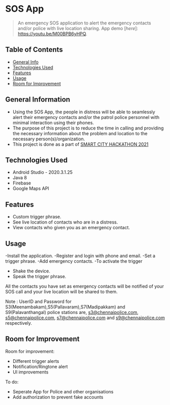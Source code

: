 
# SOS App
> An emergency SOS application to alert the  emergency contacts and/or police with live location sharing.
> App demo [_here_]: https://youtu.be/M00BPB6yHPQ. <!-- If you have the project hosted somewhere, include the link here. -->

## Table of Contents
* [General Info](#general-information)
* [Technologies Used](#technologies-used)
* [Features](#features)
* [Usage](#usage)
* [Room for Improvement](#room-for-improvement)



## General Information
- Using the SOS App, the people in distress will be able to seamlessly alert their emergency contacts and/or the patrol police personnel with minimal interaction using their phones.
- The purpose of this project is to reduce the time in calling and providing the necessary information about the problem and location to the necessary person(s)/organization.
-  This project is done as a part of [SMART CITY HACKATHON 2021](https://intranet.cb.amrita.edu/events/2021/smart-city-hackathon)


## Technologies Used
- Android Studio - 2020.3.1.25
- Java 8
- Firebase 
- Google Maps API

## Features
- Custom trigger phrase.
- See live location of contacts who are in a distress.
- View contacts who given you as an emergency contact.

## Usage
-Install the application.
-Register and login with phone and email.
-Set a trigger phrase.
-Add emergency contacts.
-To activate the trigger

 - Shake the device.
 - Speak the trigger phrase.

All the contacts you have set as emergency contacts will be notified of your SOS call and your live location will be shared to them.

Note : UserID and Password for S3(Meenambakam),S5(Pallavaram),S7(Madipakkam) and S9(Palavanthangal) police stations are, s3@chennaipolice.com, s5@chennaipolice.com, s7@chennaipolice.com and s9@chennaipolice.com respectively.

## Room for Improvement
Room for improvement:
- Different trigger alerts
- Notification/Ringtone alert
- UI improvements

To do:
- Seperate App for Police and other organisations
- Add authorization to prevent fake accounts
